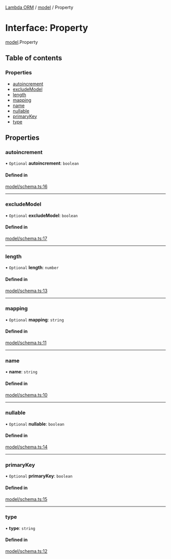 [Lambda ORM](../README.md) / [model](../modules/model.md) / Property

# Interface: Property

[model](../modules/model.md).Property

## Table of contents

### Properties

- [autoincrement](model.Property.md#autoincrement)
- [excludeModel](model.Property.md#excludemodel)
- [length](model.Property.md#length)
- [mapping](model.Property.md#mapping)
- [name](model.Property.md#name)
- [nullable](model.Property.md#nullable)
- [primaryKey](model.Property.md#primarykey)
- [type](model.Property.md#type)

## Properties

### autoincrement

• `Optional` **autoincrement**: `boolean`

#### Defined in

[model/schema.ts:16](https://github.com/FlavioLionelRita/lambda-orm/blob/5fe00b8/src/orm/model/schema.ts#L16)

___

### excludeModel

• `Optional` **excludeModel**: `boolean`

#### Defined in

[model/schema.ts:17](https://github.com/FlavioLionelRita/lambda-orm/blob/5fe00b8/src/orm/model/schema.ts#L17)

___

### length

• `Optional` **length**: `number`

#### Defined in

[model/schema.ts:13](https://github.com/FlavioLionelRita/lambda-orm/blob/5fe00b8/src/orm/model/schema.ts#L13)

___

### mapping

• `Optional` **mapping**: `string`

#### Defined in

[model/schema.ts:11](https://github.com/FlavioLionelRita/lambda-orm/blob/5fe00b8/src/orm/model/schema.ts#L11)

___

### name

• **name**: `string`

#### Defined in

[model/schema.ts:10](https://github.com/FlavioLionelRita/lambda-orm/blob/5fe00b8/src/orm/model/schema.ts#L10)

___

### nullable

• `Optional` **nullable**: `boolean`

#### Defined in

[model/schema.ts:14](https://github.com/FlavioLionelRita/lambda-orm/blob/5fe00b8/src/orm/model/schema.ts#L14)

___

### primaryKey

• `Optional` **primaryKey**: `boolean`

#### Defined in

[model/schema.ts:15](https://github.com/FlavioLionelRita/lambda-orm/blob/5fe00b8/src/orm/model/schema.ts#L15)

___

### type

• **type**: `string`

#### Defined in

[model/schema.ts:12](https://github.com/FlavioLionelRita/lambda-orm/blob/5fe00b8/src/orm/model/schema.ts#L12)
